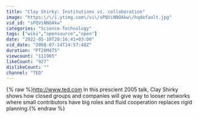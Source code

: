 ```yaml
---
title: "Clay Shirky: Institutions vs. collaboration"
image: "https:\/\/i.ytimg.com\/vi\/sPQViNNOAkw\/hqdefault.jpg"
vid_id: "sPQViNNOAkw"
categories: "Science-Technology"
tags: ["wiki","opensource","open"]
date: "2022-05-10T20:16:41+03:00"
vid_date: "2008-07-14T14:57:48Z"
duration: "PT20M47S"
viewcount: "111965"
likeCount: "927"
dislikeCount: ""
channel: "TED"
---
```

{% raw %}<a rel="nofollow" target="blank" href="http://www.ted.com">http://www.ted.com</a> In this prescient 2005 talk, Clay Shirky shows how closed groups and companies will give way to looser networks where small contributors have big roles and fluid cooperation replaces rigid planning.{% endraw %}
